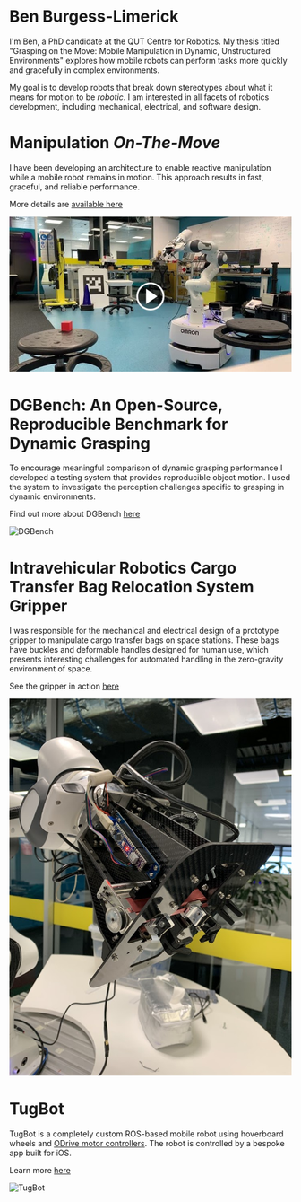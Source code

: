 # Ben Burgess-Limerick
I'm Ben, a PhD candidate at the QUT Centre for Robotics. My thesis titled "Grasping on the Move: Mobile Manipulation in Dynamic, Unstructured Environments" explores how mobile robots can perform tasks more quickly and gracefully in complex environments. 

My goal is to develop robots that break down stereotypes about what it means for motion to be *robotic*. I am interested in all facets of robotics development, including mechanical, electrical, and software design. 

# Manipulation *On-The-Move*
I have been developing an architecture to enable reactive manipulation while a mobile robot remains in motion. This approach results in fast, graceful, and reliable performance.

More details are [available here](https://github.com/BenBurgessLimerick/ManipulationOnTheMove)

[![Frankie Pick-and-Place Loop](images/ManipulationOnTheMove/FrankieLoopThumbnailCropped.jpg)](https://www.youtube.com/watch?v=5lZfAJ_AHP0 "Frankie Pick-and-Place Loop")

<!-- ![Frankie Pick-and-Place](images/ManipulationOnTheMove/FrankiePickPlace.gif) -->

# DGBench: An Open-Source, Reproducible Benchmark for Dynamic Grasping
<!-- Dynamic grasping performance is often largely anecodotal, with no clear definitions of what is meant by "dynamic grasping". Experiments range from objects moving with continous predictable motion such as on a conveyor belt, to objects that are moved randomly by hand, but the motion stops before the grasp is complete. -->

To encourage meaningful comparison of dynamic grasping performance I developed a testing system that provides reproducible object motion. I used the system to investigate the perception challenges specific to grasping in dynamic environments.

Find out more about DGBench [here](https://github.com/BenBurgessLimerick/DGBench)

![DGBench](images/DGBench/PerceptionSystemComparison.gif)

# Intravehicular Robotics Cargo Transfer Bag Relocation System Gripper
I was responsible for the mechanical and electrical design of a prototype gripper to manipulate cargo transfer bags on space stations. These bags have buckles and deformable handles designed for human use, which presents interesting challenges for automated handling in the zero-gravity environment of space.  

See the gripper in action [here](https://www.youtube.com/watch?v=ymAvM0AEL58&ab_channel=JamesMount)

![IVRGripper](images/IVR/IVRGripper.jpg)

# TugBot

TugBot is a completely custom ROS-based mobile robot using hoverboard wheels and [ODrive motor controllers](https://odriverobotics.com/). The robot is controlled by a bespoke app built for iOS.

Learn more [here](https://github.com/BenBurgessLimerick/TugBot)

![TugBot](images/TugBot/base_moving.gif)
